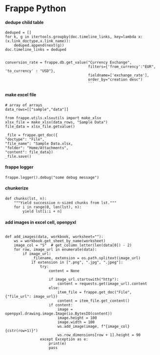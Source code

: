 # Frappe Python

#### dedupe child table

```
deduped = []
for k, g in itertools.groupby(doc.timeline_links, key=lambda x: (x.link_doctype,x.link_name)):
    deduped.append(next(g))
doc.timeline_links = deduped


```

````
conversion_rate = frappe.db.get_value("Currency Exchange",
                                      filters={'from_currency':"EUR", 'to_currency' : "USD"},
                                      fieldname=['exchange_rate'],
                                      order_by="creation desc")
                                      ```
````

#### make excel file

```
# array of arrays
data_rows=[["sample","data"]]

from frappe.utils.xlsxutils import make_xlsx
xlsx_file = make_xlsx(data_rows, "Sample Data")
file_data = xlsx_file.getvalue()

_file = frappe.get_doc({
"doctype": "File",
"file_name": "Sample Data.xlsx,
"folder": "Home/Attachments",
"content": file_data})
_file.save()
```

#### frappe logger

```
frappe.logger().debug("some debug message")
```

#### chunkerize

```
def chunks(lst, n):
    """Yield successive n-sized chunks from lst."""
    for i in range(0, len(lst), n):
        yield lst[i:i + n]

```

#### add images in excel cell, openpyxl

```

def add_images(data, workbook, worksheet=""):
    ws = workbook.get_sheet_by_name(worksheet)
    image_col = "S"  # get_column_letter(len(data[0]) - 2)
    for row, image_url in enumerate(data):
        if image_url:
            _filename, extension = os.path.splitext(image_url)
            if extension in [".png", ".jpg", ".jpeg"]:
                try:
                    content = None

                    if image_url.startswith("http"):
                        content = requests.get(image_url).content
                    else:
                        item_file = frappe.get_doc("File", {"file_url": image_url})
                        content = item_file.get_content()
                    if content:
                        image = openpyxl.drawing.image.Image(io.BytesIO(content))
                        image.height = 100
                        image.width = 100
                        ws.add_image(image, f"{image_col}{cstr(row+1)}")
                        ws.row_dimensions[row + 1].height = 90
                except Exception as e:
                    print(e)
                    pass

```
